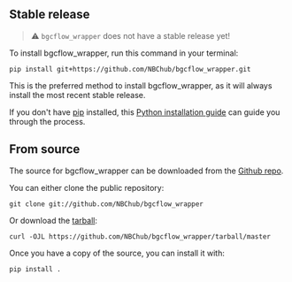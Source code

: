 ## Stable release
> :warning: `bgcflow_wrapper` does not have a stable release yet!

To install bgcflow_wrapper, run this command in your
terminal:

``` console
pip install git+https://github.com/NBChub/bgcflow_wrapper.git
```

This is the preferred method to install bgcflow_wrapper, as it will always install the most recent stable release.

If you don't have [pip][] installed, this [Python installation guide][]
can guide you through the process.

## From source

The source for bgcflow_wrapper can be downloaded from
the [Github repo][].

You can either clone the public repository:

``` console
git clone git://github.com/NBChub/bgcflow_wrapper
```

Or download the [tarball][]:

``` console
curl -OJL https://github.com/NBChub/bgcflow_wrapper/tarball/master
```

Once you have a copy of the source, you can install it with:

``` console
pip install .
```

  [pip]: https://pip.pypa.io
  [Python installation guide]: http://docs.python-guide.org/en/latest/starting/installation/
  [Github repo]: https://github.com/%7B%7B%20cookiecutter.github_username%20%7D%7D/%7B%7B%20cookiecutter.project_slug%20%7D%7D
  [tarball]: https://github.com/%7B%7B%20cookiecutter.github_username%20%7D%7D/%7B%7B%20cookiecutter.project_slug%20%7D%7D/tarball/master
